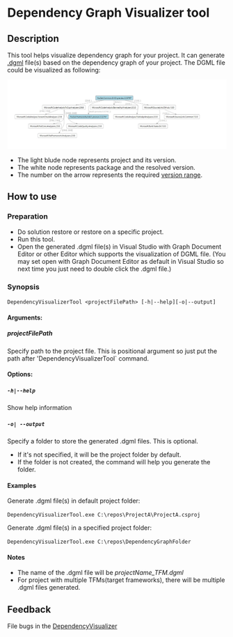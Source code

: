 # Dependency Graph Visualizer tool

## Description

This tool helps visualize dependency graph for your project.
It can generate [.dgml](https://learn.microsoft.com/en-us/visualstudio/modeling/directed-graph-markup-language-dgml-reference?view=vs-2022) file(s) based on the dependency graph of your project.
The DGML file could be visualized as following:

![DependencyGraphExample](resources/DependencyGraphExample.jpg)
- The light blude node represents project and its version.  
- The white node represents package and the resolved version.
- The number on the arrow represents the required [version range](https://learn.microsoft.com/en-us/nuget/concepts/package-versioning#version-ranges).

## How to use
### Preparation
   * Do solution restore or restore on a specific project.
   * Run this tool. 
   * Open the generated .dgml file(s) in Visual Studio with Graph Document Editor or other Editor which supports the visualization of DGML file.
     (You may set open with Graph Document Editor as default in Visual Studio so next time you just need to double click the .dgml file.)


### Synopsis

```
DependencyVisualizerTool <projectFilePath> [-h|--help][-o|--output]
```
#### Arguments:

##### projectFilePath
Specify path to the project file. This is positional argument so just put the path after 'DependencyVisualizerTool` command.

#### Options:

##### `-h|--help`

Show help information

##### `-o| --output`

Specify a folder to store the generated .dgml files. This is optional. 
* If it's not specified, it will be the project folder by default.
* If the folder is not created, the command will help you generate the folder.

#### Examples

Generate .dgml file(s) in default project folder:

`DependencyVisualizerTool.exe C:\repos\ProjectA\ProjectA.csproj`

Generate .dgml file(s) in a specified project folder:

`DependencyVisualizerTool.exe C:\repos\DependencyGraphFolder`

#### Notes
- The name of the .dgml file will be *projectName_TFM.dgml*
- For project with multiple TFMs(target frameworks), there will be multiple .dgml files generated.


## Feedback

File bugs in the [DependencyVisualizer](https://github.com/nkolev92/DependencyVisualizer)


